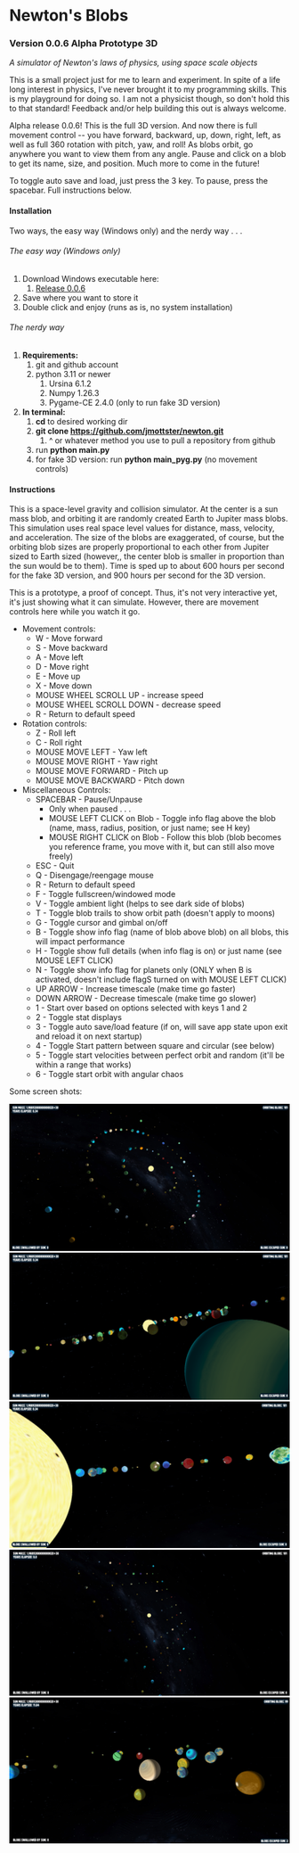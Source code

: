 # Newton's Blobs

### Version 0.0.6 Alpha Prototype 3D

*A simulator of Newton's laws of physics, using space scale objects*

This is a small project just for me to learn and experiment. In spite of a life long interest in physics, I've never brought it to my programming skills. This is my playground for doing so. I am not a physicist though, so don't hold this to that standard! Feedback and/or help building this out is always welcome.

Alpha release 0.0.6! This is the full 3D version. And now there is full movement control -- you have forward, backward, up, down, right, left, as well as full 360 rotation with pitch, yaw, and roll! As blobs orbit, go anywhere you want to view them from any angle. Pause and click on a blob to get its name, size, and position. Much more to come in the future!

To toggle auto save and load, just press the 3 key. To pause, press the spacebar. Full instructions below.

#### Installation

Two ways, the easy way (Windows only) and the nerdy way . . .

###### The easy way (Windows only)

1. Download Windows executable here:
   1. [Release 0.0.6](https://github.com/jmottster/newton/releases/download/Release%2Fv0.0.6/newton3D.exe)
2. Save where you want to store it
3. Double click and enjoy (runs as is, no system installation)

###### The nerdy way

1. **Requirements:**
   1. git and github account
   2. python 3.11 or newer
      1. Ursina 6.1.2
      2. Numpy 1.26.3
      3. Pygame-CE 2.4.0 (only to run fake 3D version)
2. **In terminal:**
   1. **cd** to desired working dir
   2. **git clone https://github.com/jmottster/newton.git**
      1. ^ or whatever method you use to pull a repository from github
   3. run **python main.py**
   4. for fake 3D version: run **python main_pyg.py** (no movement controls)

#### Instructions

This is a space-level gravity and collision simulator. At the center is a sun mass blob, and orbiting it are randomly created Earth to Jupiter mass blobs. This simulation uses real space level values for distance, mass, velocity, and acceleration. The size of the blobs are exaggerated, of course, but the orbiting blob sizes are properly proportional to each other from Jupiter sized to Earth sized (however,, the center blob is smaller in proportion than the sun would be to them). Time is sped up to about 600 hours per second for the fake 3D version, and 900 hours per second for the 3D version.

This is a prototype, a proof of concept. Thus, it's not very interactive yet, it's just showing what it can simulate. However, there are movement controls here while you watch it go.

* Movement controls:
  * W - Move forward
  * S - Move backward
  * A - Move left
  * D - Move right
  * E - Move up
  * X - Move down
  * MOUSE WHEEL SCROLL UP - increase speed
  * MOUSE WHEEL SCROLL DOWN - decrease speed
  * R - Return to default speed
* Rotation controls:
  * Z - Roll left
  * C - Roll right
  * MOUSE MOVE LEFT - Yaw left
  * MOUSE MOVE RIGHT - Yaw right
  * MOUSE MOVE FORWARD - Pitch up
  * MOUSE MOVE BACKWARD - Pitch down
* Miscellaneous Controls:
  * SPACEBAR - Pause/Unpause
    * Only when paused . . .
    * MOUSE LEFT CLICK on Blob - Toggle info flag above the blob (name, mass, radius, position, or just name; see H key)
    * MOUSE RIGHT CLICK on Blob - Follow this blob (blob becomes you reference frame, you move with it, but can still also move freely)
  * ESC - Quit
  * Q - Disengage/reengage mouse
  * R - Return to default speed
  * F - Toggle fullscreen/windowed mode
  * V - Toggle ambient light (helps to see dark side of blobs)
  * T - Toggle blob trails to show orbit path (doesn't apply to moons)
  * G - Toggle cursor and gimbal on/off
  * B - Toggle show info flag (name of blob above blob) on all blobs, this will impact performance
  * H - Toggle show full details (when info flag is on) or just name (see MOUSE LEFT CLICK)
  * N - Toggle show info flag for planets only (ONLY when B is activated, doesn't include flagS turned on with MOUSE LEFT CLICK)
  * UP ARROW - Increase timescale (make time go faster)
  * DOWN ARROW - Decrease timescale (make time go slower)
  * 1 - Start over based on options selected with keys 1 and 2
  * 2 - Toggle stat displays
  * 3 - Toggle auto save/load feature (if on, will save app state upon exit and reload it on next startup)
  * 4 - Toggle Start pattern between square and circular (see below)
  * 5 - Toggle start velocities between perfect orbit and random (it'll be within a range that works)
  * 6 - Toggle start orbit with angular chaos

Some screen shots:

<img src="./resources/screen_shot009.png"/>

<img src="./resources/screen_shot010.png"/>

<img src="./resources/screen_shot011.png"/>

<img src="./resources/screen_shot012.png"/>

<img src="./resources/screen_shot013.png"/>
